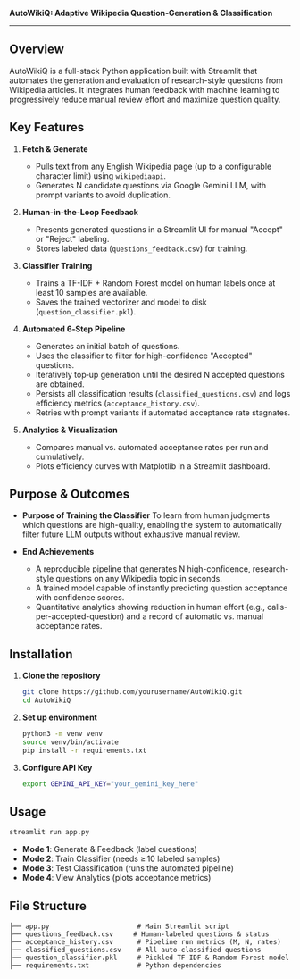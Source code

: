 **AutoWikiQ: Adaptive Wikipedia Question‑Generation & Classification**

---

## Overview

AutoWikiQ is a full-stack Python application built with Streamlit that automates the generation and evaluation of research-style questions from Wikipedia articles. It integrates human feedback with machine learning to progressively reduce manual review effort and maximize question quality.

## Key Features

1. **Fetch & Generate**

   * Pulls text from any English Wikipedia page (up to a configurable character limit) using `wikipediaapi`.
   * Generates N candidate questions via Google Gemini LLM, with prompt variants to avoid duplication.

2. **Human-in-the-Loop Feedback**

   * Presents generated questions in a Streamlit UI for manual "Accept" or "Reject" labeling.
   * Stores labeled data (`questions_feedback.csv`) for training.

3. **Classifier Training**

   * Trains a TF-IDF + Random Forest model on human labels once at least 10 samples are available.
   * Saves the trained vectorizer and model to disk (`question_classifier.pkl`).

4. **Automated 6‑Step Pipeline**

   * Generates an initial batch of questions.
   * Uses the classifier to filter for high-confidence "Accepted" questions.
   * Iteratively top‑up generation until the desired N accepted questions are obtained.
   * Persists all classification results (`classified_questions.csv`) and logs efficiency metrics (`acceptance_history.csv`).
   * Retries with prompt variants if automated acceptance rate stagnates.

5. **Analytics & Visualization**

   * Compares manual vs. automated acceptance rates per run and cumulatively.
   * Plots efficiency curves with Matplotlib in a Streamlit dashboard.

## Purpose & Outcomes

* **Purpose of Training the Classifier**
  To learn from human judgments which questions are high-quality, enabling the system to automatically filter future LLM outputs without exhaustive manual review.

* **End Achievements**

  * A reproducible pipeline that generates N high-confidence, research-style questions on any Wikipedia topic in seconds.
  * A trained model capable of instantly predicting question acceptance with confidence scores.
  * Quantitative analytics showing reduction in human effort (e.g., calls-per-accepted-question) and a record of automatic vs. manual acceptance rates.

## Installation

1. **Clone the repository**

   ```bash
   git clone https://github.com/yourusername/AutoWikiQ.git
   cd AutoWikiQ
   ```

2. **Set up environment**

   ```bash
   python3 -m venv venv
   source venv/bin/activate
   pip install -r requirements.txt
   ```

3. **Configure API Key**

   ```bash
   export GEMINI_API_KEY="your_gemini_key_here"
   ```

## Usage

```bash
streamlit run app.py
```

* **Mode 1**: Generate & Feedback (label questions)
* **Mode 2**: Train Classifier (needs ≥ 10 labeled samples)
* **Mode 3**: Test Classification (runs the automated pipeline)
* **Mode 4**: View Analytics (plots acceptance metrics)

## File Structure

```
├── app.py                      # Main Streamlit script
├── questions_feedback.csv     # Human-labeled questions & status
├── acceptance_history.csv      # Pipeline run metrics (M, N, rates)
├── classified_questions.csv    # All auto-classified questions
├── question_classifier.pkl     # Pickled TF-IDF & Random Forest model
├── requirements.txt            # Python dependencies
```